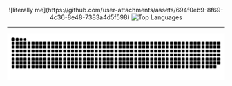 <p align="center">
  ![literally me](https://github.com/user-attachments/assets/694f0eb9-8f69-4c36-8e48-7383a4d5f598)
  <img src="https://github-readme-stats.vercel.app/api/top-langs/?username=FroisPeek&theme=radical&hide_border=false&include_all_commits=true&count_private=true&layout=compact" alt="Top Languages" />
</p>
 
<hr>
   <picture>
  <source media="(prefers-color-scheme: dark)" srcset="https://raw.githubusercontent.com/Zosin0/Zosin0/output/github-contribution-grid-snake-dark.svg">
  <source media="(prefers-color-scheme: light)" srcset="https://raw.githubusercontent.com/Zosin0/Zosin0/output/github-contribution-grid-snake.svg">
  <img alt="github contribution grid snake animation" src="https://raw.githubusercontent.com/Zosin0/Zosin0/output/github-contribution-grid-snake.svg">
</picture>
